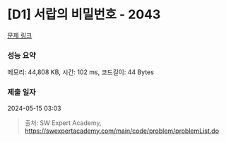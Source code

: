 # [D1] 서랍의 비밀번호 - 2043 

[문제 링크](https://swexpertacademy.com/main/code/problem/problemDetail.do?contestProbId=AV5QJ_8KAx8DFAUq) 

### 성능 요약

메모리: 44,808 KB, 시간: 102 ms, 코드길이: 44 Bytes

### 제출 일자

2024-05-15 03:03



> 출처: SW Expert Academy, https://swexpertacademy.com/main/code/problem/problemList.do